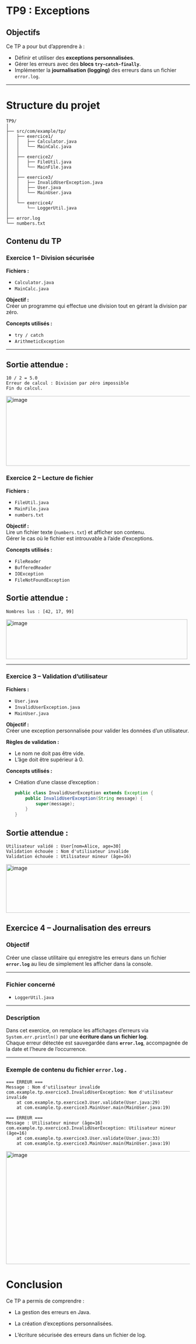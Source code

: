 #  TP9  : Exceptions

##  Objectifs
Ce TP a pour but d’apprendre à :
- Définir et utiliser des **exceptions personnalisées**.
- Gérer les erreurs avec des **blocs `try-catch-finally`**.
- Implémenter la **journalisation (logging)** des erreurs dans un fichier `error.log`.

---

# Structure du projet
 ```
TP9/
│
├── src/com/example/tp/
│   ├── exercice1/
│   │   ├── Calculator.java
│   │   └── MainCalc.java
│   │
│   ├── exercice2/
│   │   ├── FileUtil.java
│   │   └── MainFile.java
│   │
│   ├── exercice3/
│   │   ├── InvalidUserException.java
│   │   ├── User.java
│   │   └── MainUser.java
│   │
│   └── exercice4/
│       └── LoggerUtil.java
│
├── error.log
└── numbers.txt

```

##  Contenu du TP

###  Exercice 1 – Division sécurisée
**Fichiers :**
- `Calculator.java`
- `MainCalc.java`

**Objectif :**  
Créer un programme qui effectue une division tout en gérant la division par zéro.

**Concepts utilisés :**
- `try / catch`
- `ArithmeticException`

---

## Sortie attendue :
```
10 / 2 = 5.0
Erreur de calcul : Division par zéro impossible
Fin du calcul.
```
<img width="645" height="191" alt="image" src="https://github.com/user-attachments/assets/154a0e82-7783-4f89-83be-4f45fa0104ec" />


###  Exercice 2 – Lecture de fichier
**Fichiers :**
- `FileUtil.java`
- `MainFile.java`
- `numbers.txt`

**Objectif :**  
Lire un fichier texte (`numbers.txt`) et afficher son contenu.  
Gérer le cas où le fichier est introuvable à l’aide d’exceptions.

**Concepts utilisés :**
- `FileReader`
- `BufferedReader`
- `IOException`
- `FileNotFoundException`


## Sortie attendue :

```
Nombres lus : [42, 17, 99]
```
<img width="497" height="109" alt="image" src="https://github.com/user-attachments/assets/fc59f2b5-effa-4177-b3cf-ab3d1e31131a" />

---

###  Exercice 3 – Validation d’utilisateur
**Fichiers :**
- `User.java`
- `InvalidUserException.java`
- `MainUser.java`

**Objectif :**  
Créer une exception personnalisée pour valider les données d’un utilisateur.

**Règles de validation :**
- Le nom ne doit pas être vide.  
- L’âge doit être supérieur à 0.

**Concepts utilisés :**
- Création d’une classe d’exception :

  ```java
  public class InvalidUserException extends Exception {
      public InvalidUserException(String message) {
          super(message);
      }
  }
  ```

  
## Sortie attendue :

```
Utilisateur validé : User[nom=Alice, age=30]
Validation échouée : Nom d'utilisateur invalide
Validation échouée : Utilisateur mineur (âge=16)

```
<img width="636" height="133" alt="image" src="https://github.com/user-attachments/assets/7994b53f-8034-449e-acd8-819671267ed3" />



##  Exercice 4 – Journalisation des erreurs

### Objectif
Créer une classe utilitaire qui enregistre les erreurs dans un fichier **`error.log`** au lieu de simplement les afficher dans la console.

---

###  Fichier concerné
- `LoggerUtil.java`

---

###  Description

Dans cet exercice, on remplace les affichages d’erreurs via `System.err.println()` par une **écriture dans un fichier log**.  
Chaque erreur détectée est sauvegardée dans **`error.log`**, accompagnée de la date et l’heure de l’occurrence.

---

### Exemple de contenu du fichier **`error.log`** .

```
=== ERREUR ===
Message : Nom d'utilisateur invalide
com.example.tp.exercice3.InvalidUserException: Nom d'utilisateur invalide
	at com.example.tp.exercice3.User.validate(User.java:29)
	at com.example.tp.exercice3.MainUser.main(MainUser.java:19)

=== ERREUR ===
Message : Utilisateur mineur (âge=16)
com.example.tp.exercice3.InvalidUserException: Utilisateur mineur (âge=16)
	at com.example.tp.exercice3.User.validate(User.java:33)
	at com.example.tp.exercice3.MainUser.main(MainUser.java:19)

```
<img width="1044" height="309" alt="image" src="https://github.com/user-attachments/assets/5cd266e1-99d0-4dd9-9afc-6944d998f74b" />


  
   # Conclusion
  
Ce TP a permis de comprendre :

  - La gestion des erreurs en Java.

  - La création d’exceptions personnalisées.

  - L’écriture sécurisée des erreurs dans un fichier de log.
